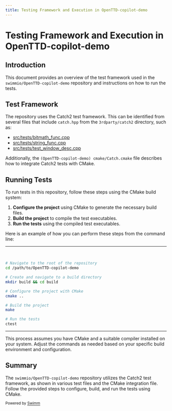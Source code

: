 ```yaml
---
title: Testing Framework and Execution in OpenTTD-copilot-demo
---
```

# Testing Framework and Execution in OpenTTD-copilot-demo

## Introduction

This document provides an overview of the test framework used in the `swimmio/OpenTTD-copilot-demo` repository and instructions on how to run the tests.

## Test Framework

The repository uses the Catch2 test framework. This can be identified from several files that include `catch.hpp` from the `3rdparty/catch2` directory, such as:

- [src/tests/bitmath_func.cpp](https://github.com/swimmio/OpenTTD-copilot-demo/blob/9e6a35cbbf18b2558704c7407270e61b3b936ade/src/tests/bitmath_func.cpp)
- [src/tests/string_func.cpp](https://github.com/swimmio/OpenTTD-copilot-demo/blob/9e6a35cbbf18b2558704c7407270e61b3b936ade/src/tests/string_func.cpp)
- [src/tests/test_window_desc.cpp](https://github.com/swimmio/OpenTTD-copilot-demo/blob/9e6a35cbbf18b2558704c7407270e61b3b936ade/src/tests/test_window_desc.cpp)

Additionally, the <SwmPath repo-id="Z2l0aHViJTNBJTNBT3BlblRURC1jb3BpbG90LWRlbW8lM0ElM0Fzd2ltbWlv" repo-name="OpenTTD-copilot-demo" path="cmake/Catch.cmake">`(OpenTTD-copilot-demo) cmake/Catch.cmake`</SwmPath> file describes how to integrate Catch2 tests with CMake.

## Running Tests

To run tests in this repository, follow these steps using the CMake build system:

1. **Configure the project** using CMake to generate the necessary build files.
2. **Build the project** to compile the test executables.
3. **Run the tests** using the compiled test executables.

Here is an example of how you can perform these steps from the command line:

<SwmSnippet path="src/tests/bitmath_func.cpp" line="1" repo-id="Z2l0aHViJTNBJTNBT3BlblRURC1jb3BpbG90LWRlbW8lM0ElM0Fzd2ltbWlv" repo-name="OpenTTD-copilot-demo">

---

&nbsp;

```sh
# Navigate to the root of the repository
cd /path/to/OpenTTD-copilot-demo

# Create and navigate to a build directory
mkdir build && cd build

# Configure the project with CMake
cmake ..

# Build the project
make

# Run the tests
ctest
```

---

</SwmSnippet>

This process assumes you have CMake and a suitable compiler installed on your system. Adjust the commands as needed based on your specific build environment and configuration.

## Summary

The `swimmio/OpenTTD-copilot-demo` repository utilizes the Catch2 test framework, as shown in various test files and the CMake integration file. Follow the provided steps to configure, build, and run the tests using CMake.

<SwmMeta version="3.0.0"><sup>Powered by [Swimm](https://app.swimm.io/)</sup></SwmMeta>
